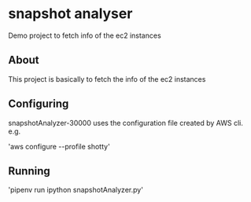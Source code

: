 # snapshot analyser

Demo project to fetch info of the ec2 instances

## About

This project  is basically to fetch the info of the ec2 instances


## Configuring

snapshotAnalyzer-30000 uses the configuration file created by AWS cli.
e.g.

'aws configure --profile shotty'

## Running

'pipenv run ipython snapshotAnalyzer.py'
